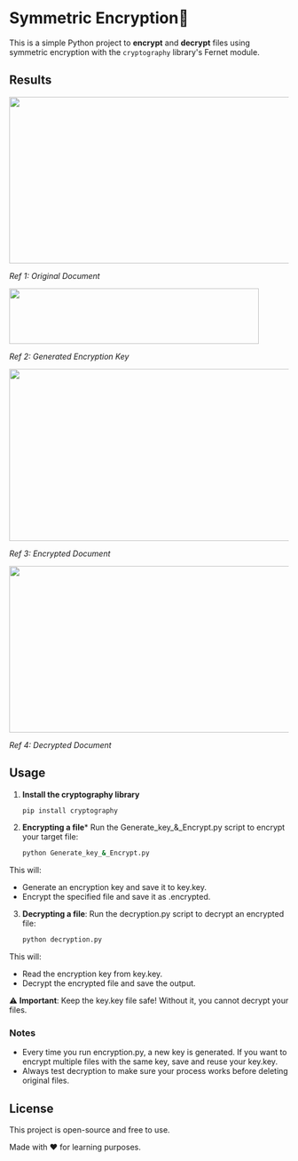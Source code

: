 # Symmetric Encryption🔐

This is a simple Python project to **encrypt** and **decrypt** files using symmetric encryption with the `cryptography` library's Fernet module.
 
## Results
<img src="https://github.com/user-attachments/assets/6573372c-3f16-4ea2-a473-25ff39619d7f" width="550" height="300"/>

*Ref 1: Original Document*

<img src="https://github.com/user-attachments/assets/c349cf19-edfb-457e-a197-cbc0d5b296e8" width="450" height="100"/>

*Ref 2: Generated Encryption Key*

<img src="https://github.com/user-attachments/assets/179e942c-d02d-414d-95d2-f462160b68f6" width="590" height="310"/>

*Ref 3: Encrypted Document*

<img src="https://github.com/user-attachments/assets/ed1c3618-1cc1-42d1-933d-3e8745f9d9c8" width="550" height="300"/>

*Ref 4: Decrypted Document*

## Usage 
1. **Install the cryptography library**
   ```sh
   pip install cryptography
   
2. **Encrypting a file***
   Run the Generate_key_&_Encrypt.py script to encrypt your target file:
   ```sh
   python Generate_key_&_Encrypt.py
 This will:
 - Generate an encryption key and save it to key.key.
 - Encrypt the specified file and save it as <filename>.encrypted.
  
3. **Decrypting a file**:
   Run the decryption.py script to decrypt an encrypted file:
   ```sh
   python decryption.py
 This will:
 - Read the encryption key from key.key.
 - Decrypt the encrypted file and save the output.

⚠️ **Important**:
Keep the key.key file safe! Without it, you cannot decrypt your files.

### Notes
- Every time you run encryption.py, a new key is generated. If you want to encrypt multiple files with the same key, save and reuse your key.key.
- Always test decryption to make sure your process works before deleting original files.

## License
This project is open-source and free to use.

Made with ❤️ for learning purposes.








